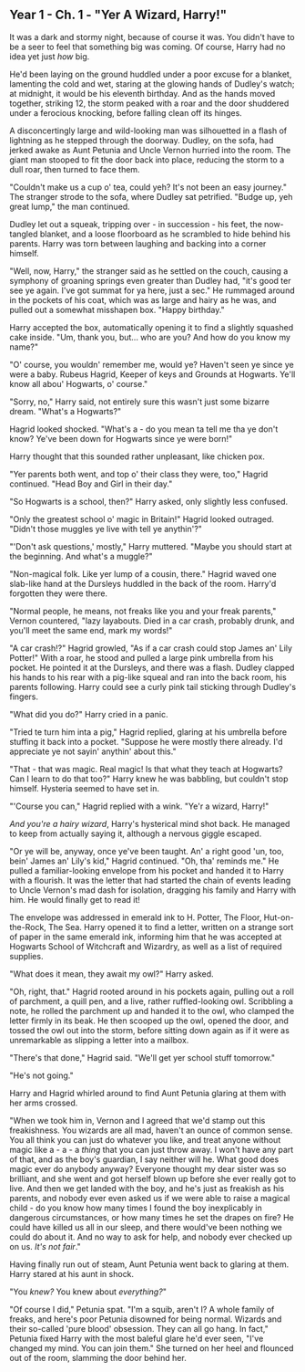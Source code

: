 ## Year 1 - Ch. 1 - "Yer A Wizard, Harry!"
It was a dark and stormy night, because of course it was. You didn't have to be a seer to feel that something big was coming. Of course, Harry had no idea yet just *how* big.

He'd been laying on the ground huddled under a poor excuse for a blanket, lamenting the cold and wet, staring at the glowing hands of Dudley's watch; at midnight, it would be his eleventh birthday. And as the hands moved together, striking 12, the storm peaked with a roar and the door shuddered under a ferocious knocking, before falling clean off its hinges.

A disconcertingly large and wild-looking man was silhouetted in a flash of lightning as he stepped through the doorway. Dudley, on the sofa, had jerked awake as Aunt Petunia and Uncle Vernon hurried into the room. The giant man stooped to fit the door back into place, reducing the storm to a dull roar, then turned to face them.

"Couldn't make us a cup o' tea, could yeh? It's not been an easy journey." The stranger strode to the sofa, where Dudley sat petrified. "Budge up, yeh great lump," the man continued.

Dudley let out a squeak, tripping over - in succession - his feet, the now-tangled blanket, and a loose floorboard as he scrambled to hide behind his parents. Harry was torn between laughing and backing into a corner himself.

"Well, now, Harry," the stranger said as he settled on the couch, causing a symphony of groaning springs even greater than Dudley had, "it's good ter see ye again. I've got summat for ya here, just a sec." He rummaged around in the pockets of his coat, which was as large and hairy as he was, and pulled out a somewhat misshapen box. "Happy birthday."

Harry accepted the box, automatically opening it to find a slightly squashed cake inside. "Um, thank you, but... who are you? And how do you know my name?"

"O' course, you wouldn' remember me, would ye? Haven't seen ye since ye were a baby. Rubeus Hagrid, Keeper of keys and Grounds at Hogwarts. Ye'll know all abou' Hogwarts, o' course."

"Sorry, no," Harry said, not entirely sure this wasn't just some bizarre dream. "What's a Hogwarts?"

Hagrid looked shocked. "What's a - do you mean ta tell me tha ye don't know? Ye've been down for Hogwarts since ye were born!"

Harry thought that this sounded rather unpleasant, like chicken pox.

"Yer parents both went, and top o' their class they were, too," Hagrid continued. "Head Boy and Girl in their day."

"So Hogwarts is a school, then?" Harry asked, only slightly less confused.

"Only the greatest school o' magic in Britain!" Hagrid looked outraged. "Didn't those muggles ye live with tell ye anythin'?"

"'Don't ask questions,' mostly," Harry muttered. "Maybe you should start at the beginning. And what's a muggle?"

"Non-magical folk. Like yer lump of a cousin, there." Hagrid waved one slab-like hand at the Dursleys huddled in the back of the room. Harry'd forgotten they were there.

"Normal people, he means, not freaks like you and your freak parents," Vernon countered, "lazy layabouts. Died in a car crash, probably drunk, and you'll meet the same end, mark my words!"

"A car crash!?" Hagrid growled, "As if a car crash could stop James an' Lily Potter!" With a roar, he stood and pulled a large pink umbrella from his pocket. He pointed it at the Dursleys, and there was a flash. Dudley clapped his hands to his rear with a pig-like squeal and ran into the back room, his parents following. Harry could see a curly pink tail sticking through Dudley's fingers.

"What did you do?" Harry cried in a panic.

"Tried te turn him inta a pig," Hagrid replied, glaring at his umbrella before stuffing it back into a pocket. "Suppose he were mostly there already. I'd appreciate ye not sayin' anythin' about this."

"That - that was magic. Real magic! Is that what they teach at Hogwarts? Can I learn to do that too?" Harry knew he was babbling, but couldn't stop himself. Hysteria seemed to have set in.

"'Course you can," Hagrid replied with a wink. "Ye'r a wizard, Harry!"

*And you're a hairy wizard*, Harry's hysterical mind shot back. He managed to keep from actually saying it, although a nervous giggle escaped.

"Or ye will be, anyway, once ye've been taught. An' a right good 'un, too, bein' James an' Lily's kid," Hagrid continued. "Oh, tha' reminds me." He pulled a familiar-looking envelope from his pocket and handed it to Harry with a flourish. It was the letter that had started the chain of events leading to Uncle Vernon's mad dash for isolation, dragging his family and Harry with him. He would finally get to read it!

The envelope was addressed in emerald ink to H. Potter, The Floor, Hut-on-the-Rock, The Sea. Harry opened it to find a letter, written on a strange sort of paper in the same emerald ink, informing him that he was accepted at Hogwarts School of Witchcraft and Wizardry, as well as a list of required supplies.

"What does it mean, they await my owl?" Harry asked.

"Oh, right, that." Hagrid rooted around in his pockets again, pulling out a roll of parchment, a quill pen, and a live, rather ruffled-looking owl. Scribbling a note, he rolled the parchment up and handed it to the owl, who clamped the letter firmly in its beak. He then scooped up the owl, opened the door, and tossed the owl out into the storm, before sitting down again as if it were as unremarkable as slipping a letter into a mailbox.

"There's that done," Hagrid said. "We'll get yer school stuff tomorrow."

"He's not going."

Harry and Hagrid whirled around to find Aunt Petunia glaring at them with her arms crossed.

"When we took him in, Vernon and I agreed that we'd stamp out this freakishness. You wizards are all mad, haven't an ounce of common sense. You all think you can just do whatever you like, and treat anyone without magic like a - a - a *thing* that you can just throw away. I won't have any part of that, and as the boy's guardian, I say neither will he. What good does magic ever do anybody anyway? Everyone thought my dear sister was so brilliant, and she went and got herself blown up before she ever really got to live. And then we get landed with the boy, and he's just as freakish as his parents, and nobody ever even asked us if we were able to raise a magical child - do you know how many times I found the boy inexplicably in dangerous circumstances, or how many times he set the drapes on fire? He could have killed us all in our sleep, and there would've been nothing we could do about it. And no way to ask for help, and nobody ever checked up on us. *It's not fair*."

Having finally run out of steam, Aunt Petunia went back to glaring at them. Harry stared at his aunt in shock.

"You *knew?* You knew about *everything?*"

"Of course I did," Petunia spat. "I'm a squib, aren't I? A whole family of freaks, and here's poor Petunia disowned for being normal. Wizards and their so-called 'pure blood' obsession. They can all go hang. In fact," Petunia fixed Harry with the most baleful glare he'd ever seen, "I've changed my mind. You can join them." She turned on her heel and flounced out of the room, slamming the door behind her.
